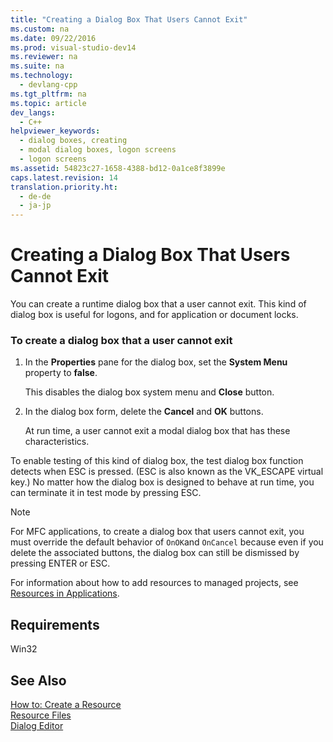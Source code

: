```yaml
---
title: "Creating a Dialog Box That Users Cannot Exit"
ms.custom: na
ms.date: 09/22/2016
ms.prod: visual-studio-dev14
ms.reviewer: na
ms.suite: na
ms.technology: 
  - devlang-cpp
ms.tgt_pltfrm: na
ms.topic: article
dev_langs: 
  - C++
helpviewer_keywords: 
  - dialog boxes, creating
  - modal dialog boxes, logon screens
  - logon screens
ms.assetid: 54823c27-1658-4388-bd12-0a1ce8f3899e
caps.latest.revision: 14
translation.priority.ht: 
  - de-de
  - ja-jp
---
```

# Creating a Dialog Box That Users Cannot Exit
You can create a runtime dialog box that a user cannot exit. This kind of dialog box is useful for logons, and for application or document locks.  
  
### To create a dialog box that a user cannot exit  
  
1.  In the **Properties** pane for the dialog box, set the **System Menu** property to **false**.  
  
     This disables the dialog box system menu and **Close** button.  
  
2.  In the dialog box form, delete the **Cancel** and **OK** buttons.  
  
     At run time, a user cannot exit a modal dialog box that has these characteristics.  
  
 To enable testing of this kind of dialog box, the test dialog box function detects when ESC is pressed. (ESC is also known as the VK_ESCAPE virtual key.) No matter how the dialog box is designed to behave at run time, you can terminate it in test mode by pressing ESC.  
  
> [!NOTE]
>  For MFC applications, to create a dialog box that users cannot exit, you must override the default behavior of `OnOK`and `OnCancel` because even if you delete the associated buttons, the dialog box can still be dismissed by pressing ENTER or ESC.  
  
 For information about how to add resources to managed projects, see [Resources in Applications](assetId:///8ad495d4-2941-40cf-bf64-e82e85825890).  
  
## Requirements  
 Win32  
  
## See Also  
 [How to: Create a Resource](../vs140/how-to--create-a-resource.md)   
 [Resource Files](../vs140/resource-files--visual-studio-.md)   
 [Dialog Editor](../vs140/dialog-editor.md)